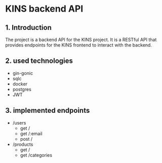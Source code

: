 # KINS backend API

## 1. Introduction

The project is a backend API for the KINS project. It is a RESTful API that provides endpoints for the KINS frontend to
interact with the backend.

## 2. used technologies

- gin-gonic
- sqlc
- docker
- postgres
- JWT

## 3. implemented endpoints

- /users
  - get /
  - get /:email
  - post /
- /products
  - get /
  - get /categories
